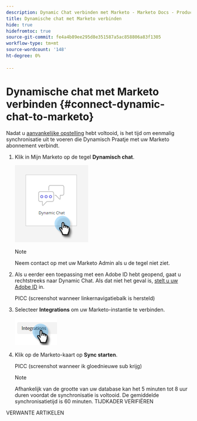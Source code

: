 ```yaml
---
description: Dynamic Chat verbinden met Marketo - Marketo Docs - Productdocumentatie
title: Dynamische chat met Marketo verbinden
hide: true
hidefromtoc: true
source-git-commit: fe4a4b89ee295d8e351587a5ac858806a83f1305
workflow-type: tm+mt
source-wordcount: '148'
ht-degree: 0%

---
```


# Dynamische chat met Marketo verbinden {#connect-dynamic-chat-to-marketo}

Nadat u [aanvankelijke opstelling](/help/marketo/product-docs/demand-generation/dynamic-chat/initial-setup.md) hebt voltooid, is het tijd om eenmalig synchronisatie uit te voeren die Dynamisch Praatje met uw Marketo abonnement verbindt.

1. Klik in Mijn Marketo op de tegel **Dynamisch chat**.

   ![](assets/connect-dynamic-chat-to-marketo-1.png)

   >[!NOTE]
   >
   >Neem contact op met uw Marketo Admin als u de tegel niet ziet.

1. Als u eerder een toepassing met een Adobe ID hebt geopend, gaat u rechtstreeks naar Dynamic Chat. Als dat niet het geval is, [stelt u uw Adobe ID](https://helpx.adobe.com/manage-account/using/create-update-adobe-id.html) in.

   PICC (screenshot wanneer linkernavigatiebalk is hersteld)

1. Selecteer **Integrations** om uw Marketo-instantie te verbinden.

   ![](assets/connect-dynamic-chat-to-marketo-3.png)

1. Klik op de Marketo-kaart op **Sync starten**.

   PICC (screenshot wanneer ik gloednieuwe sub krijg)

   >[!NOTE]
   >
   >Afhankelijk van de grootte van uw database kan het 5 minuten tot 8 uur duren voordat de synchronisatie is voltooid. De gemiddelde synchronisatietijd is 60 minuten. TIJDKADER VERIFIËREN

VERWANTE ARTIKELEN
